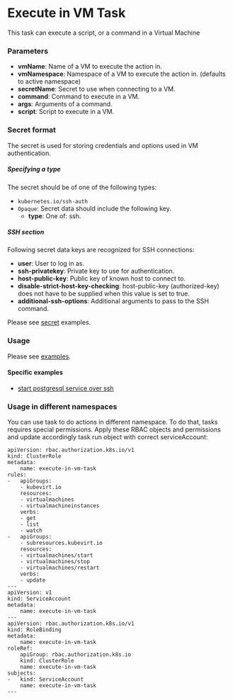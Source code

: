 # Execute in VM Task

This task can execute a script, or a command in a Virtual Machine

### Parameters

- **vmName**: Name of a VM to execute the action in.
- **vmNamespace**: Namespace of a VM to execute the action in. (defaults to active namespace)
- **secretName**: Secret to use when connecting to a VM.
- **command**: Command to execute in a VM.
- **args**: Arguments of a command.
- **script**: Script to execute in a VM.

### Secret format

The secret is used for storing credentials and options used in VM authentication.

##### Specifying a type

The secret should be of one of the following types:

- `kubernetes.io/ssh-auth`
- `Opaque`: Secret data should include the following key.
    - **type**: One of: ssh.

##### SSH section

Following secret data keys are recognized for SSH connections:

- **user**: User to log in as.
- **ssh-privatekey**: Private key to use for authentication.
- **host-public-key**: Public key of known host to connect to.
- **disable-strict-host-key-checking**: host-public-key (authorized-key) does not have to be supplied when this value is set to true.
- **additional-ssh-options**: Additional arguments to pass to the SSH command.

Please see [secret](examples/secrets) examples.

### Usage

Please see [examples](examples).

#### Specific examples

- [start postgresql service over ssh](examples/taskruns/execute-in-vm-with-ssh-taskrun.yaml)

### Usage in different namespaces

You can use task to do actions in different namespace. To do that, tasks requires special permissions. Apply these RBAC objects and permissions and update accordingly task run object with correct serviceAccount:

```
apiVersion: rbac.authorization.k8s.io/v1
kind: ClusterRole
metadata:
    name: execute-in-vm-task
rules:
-   apiGroups:
    - kubevirt.io
    resources:
    - virtualmachines
    - virtualmachineinstances
    verbs:
    - get
    - list
    - watch
-   apiGroups:
    - subresources.kubevirt.io
    resources:
    - virtualmachines/start
    - virtualmachines/stop
    - virtualmachines/restart
    verbs:
    - update
---
apiVersion: v1
kind: ServiceAccount
metadata:
    name: execute-in-vm-task
---
apiVersion: rbac.authorization.k8s.io/v1
kind: RoleBinding
metadata:
    name: execute-in-vm-task
roleRef:
    apiGroup: rbac.authorization.k8s.io
    kind: ClusterRole
    name: execute-in-vm-task
subjects:
-   kind: ServiceAccount
    name: execute-in-vm-task
---
```
